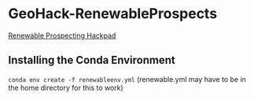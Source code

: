 # GeoHack-RenewableProspects

[Renewable Prospecting Hackpad](https://hackpad.com/Locating-sites-for-renewable-energy-systems-oQpOwjD8Pts)

## Installing the Conda Environment

`conda env create -f renewableenv.yml`
(renewable.yml may have to be in the home directory for this to work)
